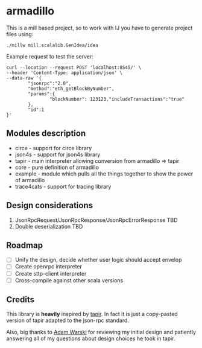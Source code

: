 # armadillo

This is a mill based project, so to work with IJ you have to generate project files using:

```
./millw mill.scalalib.GenIdea/idea
```

Example request to test the server:

```curl
curl --location --request POST 'localhost:8545/' \
--header 'Content-Type: application/json' \
--data-raw '{
        "jsonrpc":"2.0",
        "method":"eth_getBlockByNumber",
        "params":{
                "blockNumber": 123123,"includeTransactions":"true"
        },
        "id":1
}'
```

## Modules description

- circe - support for circe library
- json4s - support for json4s library
- tapir - main interpreter allowing conversion from armadillo => tapir
- core - pure definition of armadillo
- example - module which pulls all the things together to show the power of armadillo
- trace4cats - support for tracing library

## Design considerations

1. JsonRpcRequest/JsonRpcResponse/JsonRpcErrorResponse TBD
2. Double deserialization TBD

## Roadmap

- [ ] Unify the design, decide whether user logic should accept envelop
- [ ] Create openrpc interpreter
- [ ] Create sttp-client interpreter
- [ ] Cross-compile against other scala versions

## Credits

This library is **heavily** inspired by [tapir](https://github.com/softwaremill/tapir). In fact it is just a copy-pasted
version of tapir adapted to the json-rpc standard.

Also, big thanks to [Adam Warski](https://github.com/adamw) for reviewing my initial design and patiently answering all of
my questions about design choices he took in tapir.
 
